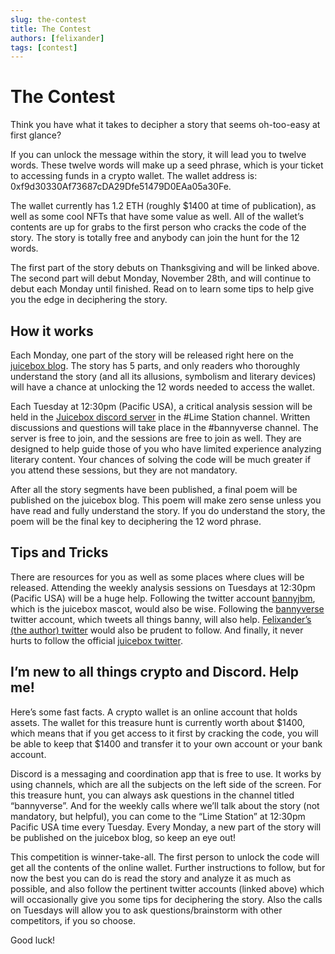 ```yaml
---
slug: the-contest
title: The Contest
authors: [felixander]
tags: [contest]
---
```


# The Contest

Think you have what it takes to decipher a story that seems oh-too-easy at first glance?

If you can unlock the message within the story, it will lead you to twelve words. These twelve words will make up a seed phrase, which is your ticket to accessing funds in a crypto wallet. The wallet address is: 0xf9d30330Af73687cDA29Dfe51479D0EAa05a30Fe.

The wallet currently has 1.2 ETH (roughly $1400 at time of publication), as well as some cool NFTs that have some value as well. All of the wallet’s contents are up for grabs to the first person who cracks the code of the story. The story is totally free and anybody can join the hunt for the 12 words.

The first part of the story debuts on Thanksgiving and will be linked above. The second part will debut Monday, November 28th, and will continue to debut each Monday until finished. Read on to learn some tips to help give you the edge in deciphering the story.

## How it works

Each Monday, one part of the story will be released right here on the [juicebox blog](https://info.juicebox.money/blog). The story has 5 parts, and only readers who thoroughly understand the story (and all its allusions, symbolism and literary devices) will have a chance at unlocking the 12 words needed to access the wallet.

Each Tuesday at 12:30pm (Pacific USA), a critical analysis session will be held in the [Juicebox discord server](https://discord.gg/juicebox) in the #Lime Station channel. Written discussions and questions will take place in the #bannyverse channel. The server is free to join, and the sessions are free to join as well. They are designed to help guide those of you who have limited experience analyzing literary content. Your chances of solving the code will be much greater if you attend these sessions, but they are not mandatory.

After all the story segments have been published, a final poem will be published on the juicebox blog. This poem will make zero sense unless you have read and fully understand the story. If you do understand the story, the poem will be the final key to deciphering the 12 word phrase.

## Tips and Tricks

There are resources for you as well as some places where clues will be released. Attending the weekly analysis sessions on Tuesdays at 12:30pm (Pacific USA) will be a huge help. Following the twitter account [bannyjbm](http://twitter.com/bannyjbm), which is the juicebox mascot, would also be wise. Following the [bannyverse](http://twitter.com/bannyverse) twitter account, which tweets all things banny, will also help. [Felixander’s (the author) twitter](http://twitter.com/realfelixander) would also be prudent to follow. And finally, it never hurts to follow the official [juicebox twitter](http://twitter.com/juiceboxETH).

## I’m new to all things crypto and Discord. Help me!

Here’s some fast facts. A crypto wallet is an online account that holds assets. The wallet for this treasure hunt is currently worth about $1400, which means that if you get access to it first by cracking the code, you will be able to keep that $1400 and transfer it to your own account or your bank account.

Discord is a messaging and coordination app that is free to use. It works by using channels, which are all the subjects on the left side of the screen. For this treasure hunt, you can always ask questions in the channel titled “bannyverse”. And for the weekly calls where we’ll talk about the story (not mandatory, but helpful), you can come to the “Lime Station” at 12:30pm Pacific USA time every Tuesday. Every Monday, a new part of the story will be published on the juicebox blog, so keep an eye out!

This competition is winner-take-all. The first person to unlock the code will get all the contents of the online wallet. Further instructions to follow, but for now the best you can do is read the story and analyze it as much as possible, and also follow the pertinent twitter accounts (linked above) which will occasionally give you some tips for deciphering the story. Also the calls on Tuesdays will allow you to ask questions/brainstorm with other competitors, if you so choose.

Good luck!
